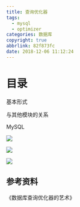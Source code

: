 ```yaml
---
title: 查询优化器
tags:
  - mysql
  - optimizer
categories: 数据库
copyright: true
abbrlink: 82f873fc
date: 2018-12-06 11:12:24
---
```


# 目录





基本形式



与其他模块的关系



MySQL

![](https://songzi-blog-pic.oss-cn-hangzhou.aliyuncs.com/MySQL查询优化过程.png)

![](https://songzi-blog-pic.oss-cn-hangzhou.aliyuncs.com/MySQL查询优化器架构图.png)



![](https://songzi-blog-pic.oss-cn-hangzhou.aliyuncs.com/查询优化全过程.png)





## 参考资料

《数据库查询优化器的艺术》